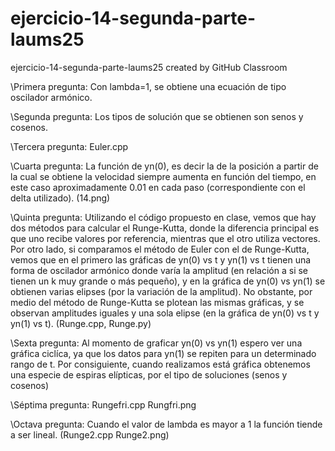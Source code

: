 # ejercicio-14-segunda-parte-laums25
ejercicio-14-segunda-parte-laums25 created by GitHub Classroom


\Primera pregunta: Con lambda=1, se obtiene una ecuación de tipo oscilador armónico.

\Segunda pregunta: Los tipos de solución que se obtienen son senos y cosenos.

\Tercera pregunta: Euler.cpp

\Cuarta pregunta: La función de yn(0), es decir la de la posición a partir de la cual se obtiene la velocidad siempre aumenta en función del tiempo, en este caso aproximadamente 0.01 en cada paso (correspondiente con el delta utilizado). (14.png)

\Quinta pregunta: Utilizando el código propuesto en clase, vemos que hay dos métodos para calcular el Runge-Kutta, donde la diferencia principal es que uno recibe valores por referencia, mientras que el otro utiliza vectores. Por otro lado, si comparamos el método de Euler con el de Runge-Kutta, vemos que en el primero las gráficas de yn(0) vs t y yn(1) vs t tienen una forma de oscilador armónico donde varía la amplitud (en relación a si se tienen un k muy grande o más pequeño), y en la gráfica de yn(0) vs yn(1) se obtienen varias elipses (por la variación de la amplitud). No obstante, por medio del método de Runge-Kutta se plotean las mismas gráficas, y se observan amplitudes iguales y una sola elipse (en la gráfica de yn(0) vs t y yn(1) vs t).  (Runge.cpp, Runge.py)

\Sexta pregunta: Al momento de graficar yn(0) vs yn(1) espero ver una gráfica ciclíca, ya que los datos para yn(1) se repiten para un determinado rango de t. Por consiguiente, cuando realizamos está gráfica obtenemos una especie de espiras elípticas, por el tipo de soluciones (senos y cosenos)

\Séptima pregunta: Rungefri.cpp Rungfri.png

\Octava pregunta: Cuando el valor de lambda es mayor a 1 la función tiende a ser lineal. (Runge2.cpp Runge2.png)


